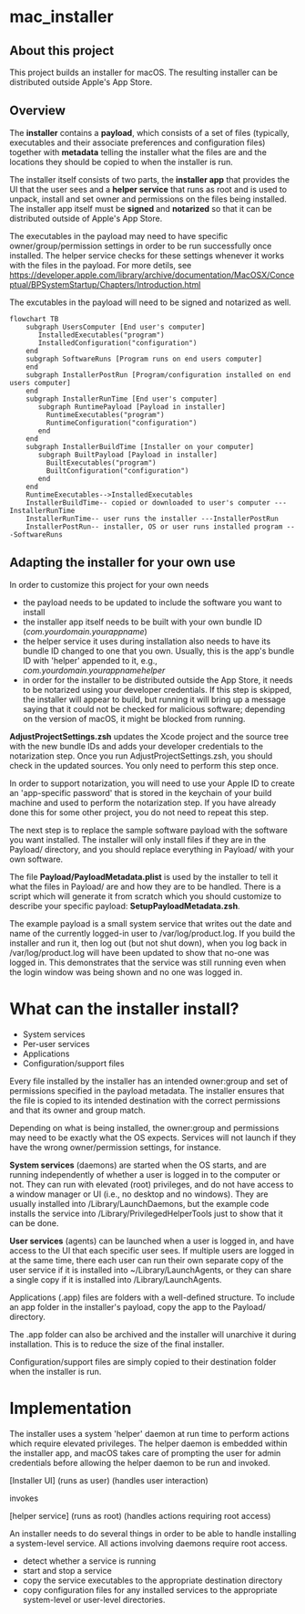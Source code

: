 # mac_installer

About this project
------------------

This project builds an installer for macOS. 
The resulting installer can be distributed outside Apple's App Store.

Overview
--------

The **installer** contains a **payload**, which consists of a set of files (typically, executables and their associate preferences and configuration files) together with **metadata** telling the installer what the files are and the locations they should be copied to when the installer is run.

The installer itself consists of two parts, the **installer app** that provides the UI that the user sees and a **helper service** that runs as root and is used to unpack, install and set owner and permissions on the files being installed. The installer app itself must be **signed** and **notarized** so that it can be distributed outside of Apple's App Store.

The executables in the payload may need to have specific owner/group/permission settings in order to be run successfully once installed. The helper service checks for these settings whenever it works with the files in the payload. For more detils, see https://developer.apple.com/library/archive/documentation/MacOSX/Conceptual/BPSystemStartup/Chapters/Introduction.html

The excutables in the payload will need to be signed and notarized as well.

```mermaid
flowchart TB
    subgraph UsersComputer [End user's computer]
       InstalledExecutables("program")
       InstalledConfiguration("configuration")
    end
    subgraph SoftwareRuns [Program runs on end users computer]
    end
    subgraph InstallerPostRun [Program/configuration installed on end users computer]
    end
    subgraph InstallerRunTime [End user's computer]
       subgraph RuntimePayload [Payload in installer]
         RuntimeExecutables("program")
         RuntimeConfiguration("configuration")
       end
    end
    subgraph InstallerBuildTime [Installer on your computer]
       subgraph BuiltPayload [Payload in installer]
         BuiltExecutables("program")
         BuiltConfiguration("configuration")
       end
    end
    RuntimeExecutables-->InstalledExecutables
    InstallerBuildTime-- copied or downloaded to user's computer ---InstallerRunTime
    InstallerRunTime-- user runs the installer ---InstallerPostRun
    InstallerPostRun-- installer, OS or user runs installed program ---SoftwareRuns
```

Adapting the installer for your own use
---------------------------------------

In order to customize this project for your own needs
- the payload needs to be updated to include the software you want to install
- the installer app itself needs to be built with your own bundle ID (_com.yourdomain.yourappname_)
- the helper service it uses during installation also needs to have its bundle ID changed to one that you own. Usually, this is the app's bundle ID with 'helper' appended to it, e.g., _com.yourdomain.yourappnamehelper_
- in order for the installer to be distributed outside the App Store, it needs to be notarized using your developer credentials. If this step is skipped, the installer will appear to build, but running it will bring up a message saying that it could not be checked for malicious software; depending on the version of macOS, it might be blocked from running.

**AdjustProjectSettings.zsh** updates the Xcode project and the source tree with the new
bundle IDs and adds your developer credentials to the notarization step.
Once you run AdjustProjectSettings.zsh, you should check in the updated sources.
You only need to perform this step once.

In order to support notarization, you will need to use your Apple ID to create an 'app-specific
password' that is stored in the keychain of your build machine and used to perform the notarization
step. If you have already done this for some other project, you do not need to repeat this step.

The next step is to replace the sample software payload with the software you want installed.
The installer will only install files if they are in the Payload/ directory, and you should replace
everything in Payload/ with your own software.

The file **Payload/PayloadMetadata.plist** is used by the installer to tell it what the files in Payload/ are and how they are to be handled. There is a script which will generate it from scratch which you
should customize to describe your specific payload: **SetupPayloadMetadata.zsh**.

The example payload is a small system service that writes out the date and name of the
currently logged-in user to /var/log/product.log.
If you build the installer and run it, then log out (but not shut down), when you log back in
/var/log/product.log will have been updated to show that no-one was logged in. This
demonstrates that the service was still running even when the login window was being shown
and no one was logged in.

# What can the installer install?

- System services
- Per-user services
- Applications
- Configuration/support files

Every file installed by the installer has an intended owner:group and set of permissions specified
in the payload metadata. The installer ensures that the file is copied to its intended
destination with the correct permissions and that its owner and group match.

Depending on what is being installed, the owner:group and permissions may need to be exactly what the
OS expects. Services will not launch if they have the wrong owner/permission settings, for instance.
 
**System services** (daemons) are started when the OS starts, and are running independently of
whether a user is logged in to the computer or not. They can run with elevated (root)
privileges, and do not have access to a window manager or UI (i.e., no desktop and no
windows). They are usually installed into /Library/LaunchDaemons, but the example code
installs the service into /Library/PrivilegedHelperTools just to show that it can be done.

**User services** (agents) can be launched when a user is logged in, and have access to the
UI that each specific user sees. If multiple users are logged in at the same time,
there each user can run their own separate copy of the user service if it is installed
into ~/Library/LaunchAgents, or they can share a single copy if it is installed into
/Library/LaunchAgents.

Applications (.app) files are folders with a well-defined structure. To include an app
folder in the installer's payload, copy the app to the Payload/ directory.

The .app folder can also be archived and the installer will unarchive it during installation.
This is to reduce the size of the final installer.

Configuration/support files are simply copied to their destination folder when the installer is run.

# Implementation

The installer uses a system 'helper' daemon at run time to perform actions which
require elevated privileges. The helper daemon is embedded within the installer app,
and macOS takes care of prompting the user for admin credentials before allowing the
helper daemon to be run and invoked.

[Installer UI] (runs as user)
(handles user interaction)

invokes

[helper service] (runs as root)
(handles actions requiring root access)
  
An installer needs to do several things in order to be able to handle installing
a system-level service. All actions involving daemons require root access.
- detect whether a service is running
- start and stop a service
- copy the service executables to the appropriate destination directory
- copy configuration files for any installed services to the
appropriate system-level or user-level directories.


